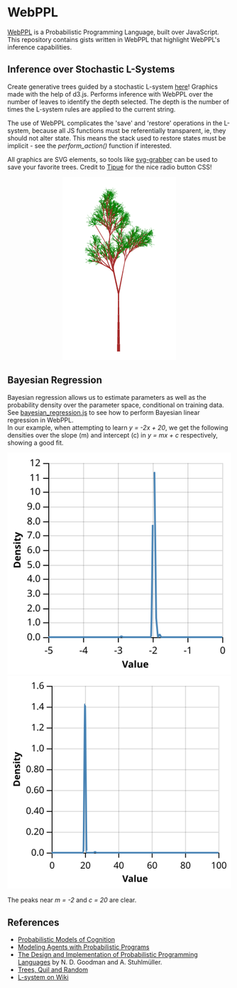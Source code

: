 ﻿# WebPPL
[WebPPL](http://webppl.org) is a Probabilistic Programming Language, built over JavaScript. This repository contains gists written in WebPPL that highlight WebPPL's inference capabilities.

## Inference over Stochastic L-Systems
Create generative trees guided by a stochastic L-system [here](https://ameya98.github.io/WebPPL/generative_art/)! Graphics made with the help of d3.js.
Performs inference with WebPPL over the number of leaves to identify the depth selected. The depth is the number of times the L-system rules are applied to the current string. 

The use of WebPPL complicates the 'save' and 'restore' operations in the L-system, because all JS functions must be referentially transparent, ie, they should not alter state. This means the stack used to restore states must be implicit - see the *perform_action()* function if interested.

All graphics are SVG elements, so tools like [svg-grabber](https://chrome.google.com/webstore/detail/svg-grabber-get-all-the-s/ndakggdliegnegeclmfgodmgemdokdmg) can be used to save your favorite trees. Credit to [Tipue](http://www.tipue.com/blog/radio-checkbox/) for the nice radio button CSS!

<p align="center"> 
    <img src="https://github.com/ameya98/WebPPL/blob/master/generative_art/sample.png" alt="a tree in d3">
</p>

## Bayesian Regression
Bayesian regression allows us to estimate parameters as well as the probability density over the parameter space, conditional on training data.
See [bayesian_regression.js](regression/bayesian_regression.js) to see how to perform Bayesian linear regression in WebPPL.  
In our example, when attempting to learn *y = -2x + 20*, we get the following densities over the slope (m) and intercept (c) in *y = mx + c* respectively, showing a good fit.

<p align="center"> 
    <img src="https://github.com/ameya98/WebPPL/blob/master/regression/bayesian_regression_slope.svg" alt="slope density">
    <img src="https://github.com/ameya98/WebPPL/blob/master/regression/bayesian_regression_intercept.svg" alt="intercept density">
</p>

The peaks near *m = -2* and *c = 20* are clear.

## References
* [Probabilistic Models of Cognition](https://probmods.org/)  
* [Modeling Agents with Probabilistic Programs](https://agentmodels.org/)  
* [The Design and Implementation of Probabilistic Programming Languages](http://dippl.org) by N. D. Goodman and A. Stuhlmüller.
* [Trees, Quil and Random](http://nbeloglazov.com/2015/05/18/trees-quil-and-random.html)
* [L-system on Wiki](https://en.wikipedia.org/wiki/L-system)
